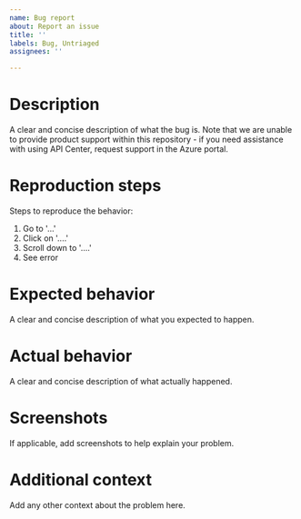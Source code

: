 ```yaml
---
name: Bug report
about: Report an issue
title: ''
labels: Bug, Untriaged
assignees: ''

---
```


# Description

A clear and concise description of what the bug is. Note that we are unable to provide product support within this repository - if you need assistance with using API Center, request support in the Azure portal.

# Reproduction steps

Steps to reproduce the behavior:

1. Go to '...'
2. Click on '....'
3. Scroll down to '....'
4. See error

# Expected behavior

A clear and concise description of what you expected to happen.

# Actual behavior

A clear and concise description of what actually happened.

# Screenshots

If applicable, add screenshots to help explain your problem.

# Additional context

Add any other context about the problem here.
